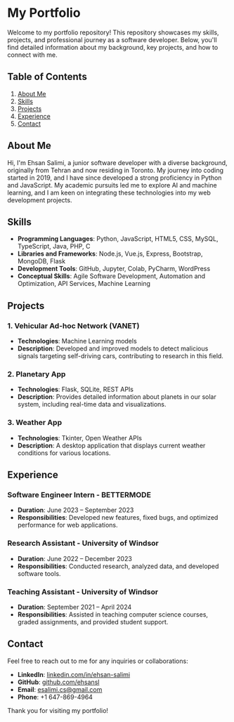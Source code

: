 # My Portfolio

Welcome to my portfolio repository! This repository showcases my skills, projects, and professional journey as a software developer. Below, you'll find detailed information about my background, key projects, and how to connect with me.

## Table of Contents

1. [About Me](#about-me)
2. [Skills](#skills)
3. [Projects](#projects)
4. [Experience](#experience)
5. [Contact](#contact)

## About Me

Hi, I'm Ehsan Salimi, a junior software developer with a diverse background, originally from Tehran and now residing in Toronto. My journey into coding started in 2019, and I have since developed a strong proficiency in Python and JavaScript. My academic pursuits led me to explore AI and machine learning, and I am keen on integrating these technologies into my web development projects.

## Skills

- **Programming Languages**: Python, JavaScript, HTML5, CSS, MySQL, TypeScript, Java, PHP, C
- **Libraries and Frameworks**: Node.js, Vue.js, Express, Bootstrap, MongoDB, Flask
- **Development Tools**: GitHub, Jupyter, Colab, PyCharm, WordPress
- **Conceptual Skills**: Agile Software Development, Automation and Optimization, API Services, Machine Learning

## Projects

### 1. Vehicular Ad-hoc Network (VANET)
- **Technologies**: Machine Learning models
- **Description**: Developed and improved models to detect malicious signals targeting self-driving cars, contributing to research in this field.

### 2. Planetary App
- **Technologies**: Flask, SQLite, REST APIs
- **Description**: Provides detailed information about planets in our solar system, including real-time data and visualizations.

### 3. Weather App
- **Technologies**: Tkinter, Open Weather APIs
- **Description**: A desktop application that displays current weather conditions for various locations.

## Experience

### Software Engineer Intern - BETTERMODE
- **Duration**: June 2023 – September 2023
- **Responsibilities**: Developed new features, fixed bugs, and optimized performance for web applications.

### Research Assistant - University of Windsor
- **Duration**: June 2022 – December 2023
- **Responsibilities**: Conducted research, analyzed data, and developed software tools.

### Teaching Assistant - University of Windsor
- **Duration**: September 2021 – April 2024
- **Responsibilities**: Assisted in teaching computer science courses, graded assignments, and provided student support.

## Contact

Feel free to reach out to me for any inquiries or collaborations:

- **LinkedIn**: [linkedin.com/in/ehsan-salimi](https://www.linkedin.com/in/ehsan-salimi-2b65191b7/)
- **GitHub**: [github.com/ehsansl](https://github.com/ehsansl)
- **Email**: [esalimi.cs@gmail.com](mailto:esalimi.cs@gmail.com)
- **Phone**: +1 647-869-4964

Thank you for visiting my portfolio!
